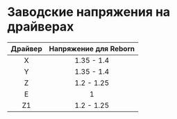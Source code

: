 # Заводские напряжения на драйверах

| Драйвер | Напряжение  для Reborn| 
| :-----: | :----------: |
|    X    |  1.35 - 1.4  |
|    Y    |  1.35 - 1.4  |
|    Z    |  1.2 - 1.25  |
|    E    |  1           |
|    Z1   |  1.2 - 1.25  |
